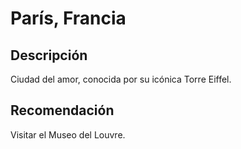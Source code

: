 # París, Francia
## Descripción
Ciudad del amor, conocida por su icónica Torre Eiffel.
## Recomendación
Visitar el Museo del Louvre.